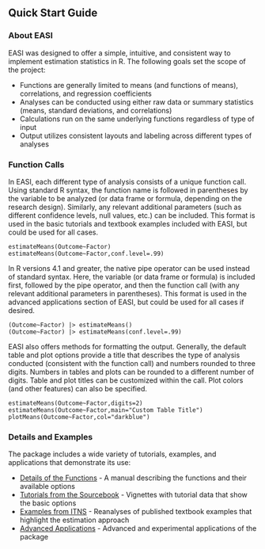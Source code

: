 
## Quick Start Guide

### About EASI

EASI was designed to offer a simple, intuitive, and consistent way to implement estimation statistics in R. The following goals set the scope of the project:

- Functions are generally limited to means (and functions of means), correlations, and regression coefficients
- Analyses can be conducted using either raw data or summary statistics (means, standard deviations, and correlations)
- Calculations run on the same underlying functions regardless of type of input
- Output utilizes consistent layouts and labeling across different types of analyses

### Function Calls

In EASI, each different type of analysis consists of a unique function call. Using standard R syntax, the function name is followed in parentheses by the variable to be analyzed (or data frame or formula, depending on the research design). Similarly, any relevant additional parameters (such as different confidence levels, null values, etc.) can be included. This format is used in the basic tutorials and textbook examples included with EASI, but could be used for all cases.

```
estimateMeans(Outcome~Factor)
estimateMeans(Outcome~Factor,conf.level=.99)
```

In R versions 4.1 and greater, the native pipe operator can be used instead of standard syntax. Here, the variable (or data frame or formula) is included first, followed by the pipe operator, and then the function call (with any relevant additional parameters in parentheses). This format is used in the advanced applications section of EASI, but could be used for all cases if desired.

```
(Outcome~Factor) |> estimateMeans()
(Outcome~Factor) |> estimateMeans(conf.level=.99)
```

EASI also offers methods for formatting the output. Generally, the default table and plot options provide a title that describes the type of analysis conducted (consistent with the function call) and numbers rounded to three digits.  Numbers in tables and plots can be rounded to a different number of digits. Table and plot titles can be customized within the call. Plot colors (and other features) can also be specified.

```
estimateMeans(Outcome~Factor,digits=2)
estimateMeans(Outcome~Factor,main="Custom Table Title")
plotMeans(Outcome~Factor,col="darkblue")
```

### Details and Examples

The package includes a wide variety of tutorials, examples, and applications that demonstrate its use:

- [Details of the Functions](./functions) - A manual describing the functions and their available options
- [Tutorials from the Sourcebook](./tutorials) - Vignettes with tutorial data that show the basic options 
- [Examples from ITNS](./examples) - Reanalyses of published textbook examples that highlight the estimation approach 
- [Advanced Applications](./applications) - Advanced and experimental applications of the package
